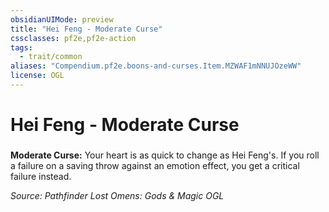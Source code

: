 ```yaml
---
obsidianUIMode: preview
title: "Hei Feng - Moderate Curse"
cssclasses: pf2e,pf2e-action
tags:
  - trait/common
aliases: "Compendium.pf2e.boons-and-curses.Item.MZWAF1mNNUJOzeWW"
license: OGL
---
```

# Hei Feng - Moderate Curse

### 






**Moderate Curse:** Your heart is as quick to change as Hei Feng's. If you roll a failure on a saving throw against an emotion effect, you get a critical failure instead.

*Source: Pathfinder Lost Omens: Gods & Magic*
*OGL*
